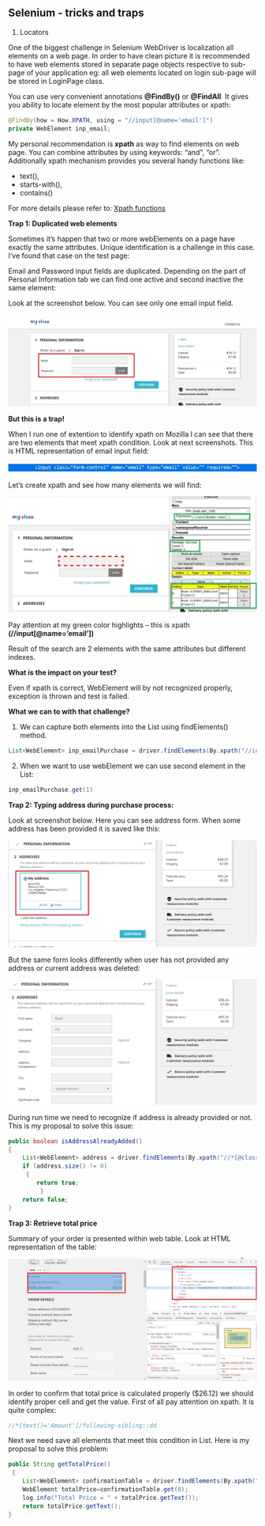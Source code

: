 ## Selenium - tricks and traps

1. Locators

One of the biggest challenge in Selenium WebDriver is localization all elements on a web page. 
In order to have clean picture it is recommended to have web elements stored in separate page objects respective to sub-page of your application eg: all web elements located on login sub-page will be stored in LoginPage class. 

You can use very convenient annotations **@FindBy()** or **@FindAll**. It gives you ability to locate element by the most popular attributes or xpath:

```java
@FindBy(how = How.XPATH, using = "//input[@name='email']")
private WebElement inp_email;
```

My personal recommendation is **xpath** as way to find elements on web page.
You can combine attributes by using keywords: “and”, “or”. Additionally xpath mechanism provides you several handy functions like: 

*  text(),
*  starts-with(),
*  contains()

For more details please refer to: 
[Xpath functions](https://www.swtestacademy.com/xpath-selenium/)
	

**Trap 1: 
Duplicated web elements**


Sometimes it’s happen that two or more webElements on a page have exactly the same attributes. Unique identification is a challenge in this case.
I’ve found that case on the test page: 

Email and Password input fields are duplicated. Depending on the part of Personal Information tab we can find one active and second inactive the same element:

 Look at the screenshot below. You can see only one email input field. 
 
![trap](./img/bdd/trap1.jpg)



**But this is a trap!**

When I run one of extention to identify xpath on Mozilla I can see that there are two elements that meet xpath condition. Look at next screenshots. 
This is HTML representation of email input field:

![trap](./img/bdd/html.jpg)

Let’s create xpath and see how many elements we will find:


![trap](./img/bdd/trap2.jpg)



Pay attention at my green color highlights – this is xpath  **(//input[@name=’email’])**

Result of the search are 2 elements with the same attributes but different indexes. 


**What is the impact on your test?** 
    
Even if xpath is correct, WebElement will by not recognized properly, exception is thrown and test is failed. 
        
        

**What we can to with that challenge?**
1. We can capture both elements into the List using findElements() method.
 
```java
List<WebElement> inp_emailPurchase = driver.findElements(By.xpath("//input[@name='email']"));
```

2. When we want to use webElement we can use second element in the List:

```java
inp_emailPurchase.get(1)
```



**Trap 2: Typing address during purchase process:**

Look at screenshot below. Here you can see address form. When some address has been provided it is saved like this:

![trap](./img/bdd/address1.jpg)

But the same form looks differently when user has not provided any address or current address was deleted:


![trap](./img/bdd/address2.jpg)


During run time we need to recognize if address is already provided or not. 
This is my proposal to solve this issue:

```java
public boolean isAddressAlreadyAdded()
{
    List<WebElement> address = driver.findElements(By.xpath("//*[@class='address-footer']//child::a"));
    if (address.size() != 0)
	 {
       	return true;
    	 }	
	return false;
}
```

**Trap 3: Retrieve total price**

Summary of your order is presented within web table. 
Look at HTML representation of the table:

![trap](./img/bdd/totalPrice2.jpg)

In order to confirm that total price is calculated properly ($26.12)  we should identify proper cell and get the value. 
First of all pay attention on xpath. It is quite complex:

```java
//*[text()='Amount']/following-sibling::dd
```

Next we need save all elements that meet this condition in List. Here is my proposal to solve this problem:

```java
public String getTotalPrice()
 {
    List<WebElement> confirmationTable = driver.findElements(By.xpath("//*[text()='Amount']/following-sibling::dd"));
    WebElement totalPrice=confirmationTable.get(0);
    log.info("Total Price = " + totalPrice.getText());
    return totalPrice.getText();
}
```